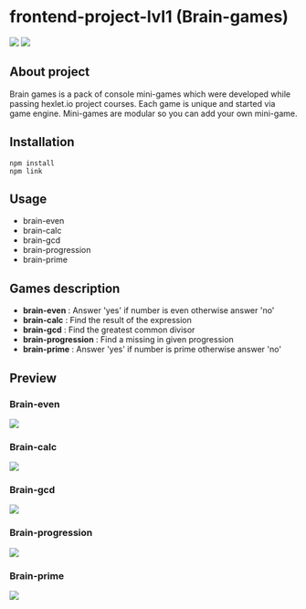 # frontend-project-lvl1 (Brain-games)

<a href="https://codeclimate.com/github/VladimirKondratenko/frontend-project-lvl1/maintainability"><img src="https://api.codeclimate.com/v1/badges/961a20113da3b266e1c7/maintainability" /></a>
<a href="https://github.com/VladimirKondratenko/frontend-project-lvl1/actions"><img src="https://github.com/VladimirKondratenko/frontend-project-lvl1/workflows/make%20lint/badge.svg?branch=master"></a>

## About project
Brain games is a pack of console mini-games which were developed while passing hexlet.io project courses. Each game is unique and started via game engine. Mini-games are modular so you can add your own mini-game.

## Installation
```
npm install
npm link
```

## Usage
- brain-even
- brain-calc
- brain-gcd
- brain-progression
- brain-prime

## Games description
- **brain-even**
  : Answer 'yes' if number is even otherwise answer 'no'
- **brain-calc**
  : Find the result of the expression
- **brain-gcd**
  : Find the greatest common divisor
- **brain-progression**
  : Find a missing in given progression
- **brain-prime**
  : Answer 'yes' if number is prime otherwise answer 'no'

## Preview
<h3>Brain-even</h3>
<a href="https://asciinema.org/a/o0uYxjLoMYOFf2ggoIFheMF7k" target="_blank"><img src="https://asciinema.org/a/o0uYxjLoMYOFf2ggoIFheMF7k.svg" /></a>
<h3>Brain-calc</h3>
<a href="https://asciinema.org/a/b3Zt8vcjwOXzCm1X0ldic9e99" target="_blank"><img src="https://asciinema.org/a/b3Zt8vcjwOXzCm1X0ldic9e99.svg" /></a>
<h3>Brain-gcd</h3>
<a href="https://asciinema.org/a/CPXz5GQrF8lcvoZ5382Regy3K" target="_blank"><img src="https://asciinema.org/a/CPXz5GQrF8lcvoZ5382Regy3K.svg" /></a>
<h3>Brain-progression</h3>
<a href="https://asciinema.org/a/JznFOqiFI2yzyyOEM6WN1ypwO" target="_blank"><img src="https://asciinema.org/a/JznFOqiFI2yzyyOEM6WN1ypwO.svg" /></a>
<h3>Brain-prime</h3>
<a href="https://asciinema.org/a/W2nl7VI5kl226nodzDt9tyLeS" target="_blank"><img src="https://asciinema.org/a/W2nl7VI5kl226nodzDt9tyLeS.svg" /></a>
